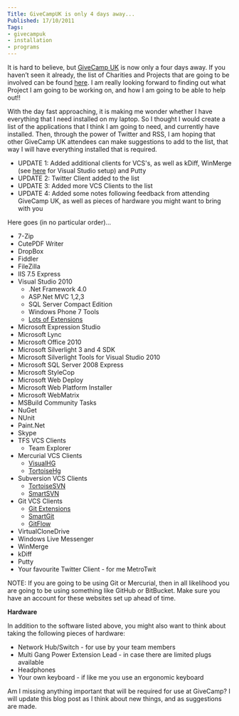 ```yaml
---
Title: GiveCampUK is only 4 days away...
Published: 17/10/2011
Tags:
- givecampuk
- installation
- programs
---
```


It is hard to believe, but [GiveCamp UK](http://www.givecamp.org.uk/) is now only a four days away. If you haven’t seen it already, the list of Charities and Projects that are going to be involved can be found [here](http://www.givecamp.org.uk/blog/introducing-our-givecamp-uk-2011-charity-projects). I am really looking forward to finding out what Project I am going to be working on, and how I am going to be able to help out!!

With the day fast approaching, it is making me wonder whether I have everything that I need installed on my laptop. So I thought I would create a list of the applications that I think I am going to need, and currently have installed. Then, through the power of Twitter and RSS, I am hoping that other GiveCamp UK attendees can make suggestions to add to the list, that way I will have everything installed that is required.

- UPDATE 1: Added additional clients for VCS's, as well as kDiff, WinMerge (see [here](http://www.gep13.co.uk/blog/visual-studio-2010-compare-and-merge-tool-configuration) for Visual Studio setup) and Putty
- UPDATE 2: Twitter Client added to the list
- UPDATE 3: Added more VCS Clients to the list
- UPDATE 4: Added some notes following feedback from attending GiveCamp UK, as well as pieces of hardware you might want to bring with you

Here goes (in no particular order)...

- 7-Zip
- CutePDF Writer
- DropBox
- Fiddler
- FileZilla
- IIS 7.5 Express
- Visual Studio 2010
  - .Net Framework 4.0
  - ASP.Net MVC 1,2,3
  - SQL Server Compact Edition
  - Windows Phone 7 Tools
  - [Lots of Extensions](http://www.gep13.co.uk/blog/visual-studio-2010-extensions)
- Microsoft Expression Studio
- Microsoft Lync
- Microsoft Office 2010
- Microsoft Silverlight 3 and 4 SDK
- Microsoft Silverlight Tools for Visual Studio 2010
- Microsoft SQL Server 2008 Express
- Microsoft StyleCop
- Microsoft Web Deploy
- Microsoft Web Platform Installer
- Microsoft WebMatrix
- MSBuild Community Tasks
- NuGet
- NUnit
- Paint.Net
- Skype
- TFS VCS Clients
  - Team Explorer
- Mercurial VCS Clients
  - [VisualHG](http://visualhg.codeplex.com/)
  - [TortoiseHg](http://tortoisehg.bitbucket.org/)
- Subversion VCS Clients
  - [TortoiseSVN](http://tortoisesvn.tigris.org/)
  - [SmartSVN](http://www.syntevo.com/smartsvn/index.html)
- Git VCS Clients
  - [Git Extensions](http://code.google.com/p/gitextensions/)
  - [SmartGit](http://www.syntevo.com/smartgit/index.html)
  - [GitFlow](https://github.com/nvie/gitflow)
- VirtualCloneDrive
- Windows Live Messenger
- WinMerge
- kDiff
- Putty
- Your favourite Twitter Client - for me MetroTwit


NOTE: If you are going to be using Git or Mercurial, then in all likelihood you are going to be using something like GitHub or BitBucket. Make sure you have an account for these websites set up ahead of time.

**Hardware**

In addition to the software listed above, you might also want to think about taking the following pieces of hardware:

- Network Hub/Switch - for use by your team members
- Multi Gang Power Extension Lead - in case there are limited plugs available
- Headphones
- Your own keyboard - if like me you use an ergonomic keyboard

Am I missing anything important that will be required for use at GiveCamp? I will update this blog post as I think about new things, and as suggestions are made.
